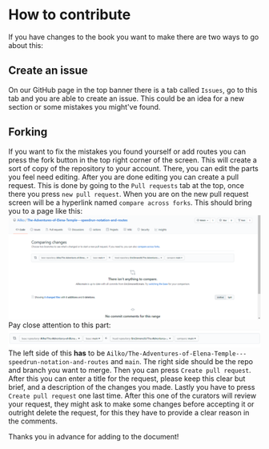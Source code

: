 # How to contribute
If you have changes to the book you want to make there are two ways to go about this:

## Create an issue
On our GitHub page in the top banner there is a tab called `Issues`, go to this tab and you are able to create an issue. This could be an idea for a new section or some mistakes you might've found.

## Forking
If you want to fix the mistakes you found yourself or add routes you can press the fork button in the top right corner of the screen. This will create a sort of copy of the repository to your account.
There, you can edit the parts you feel need editing. After you are done editing you can create a pull request. This is done by going to the `Pull requests` tab at the top, once there you press `new pull request`.
When you are on the new pull request screen will be a hyperlink named `compare across forks`. This should bring you to a page like this:
![Screenshot of Pull Request page](./media/PullRequestPage.png "Pull Request page")
Pay close attention to this part:
![Screenshot of Pull Request origin and destination branches](./media/PullRequestBranchSelect.png "Pull Request branch select")
The left side of this **has** to be `Ailko/The-Adventures-of-Elena-Temple---speedrun-notation-and-routes` and `main`. The right side should be the repo and branch you want to merge.
Then you can press `Create pull request`. After this you can enter a title for the request, please keep this clear but brief, and a description of the changes you made.
Lastly you have to press `Create pull request` one last time. After this one of the curators will review your request, they might ask to make some changes before accepting it or outright delete the request, for this they have to provide a clear reason in the comments.

Thanks you in advance for adding to the document!
